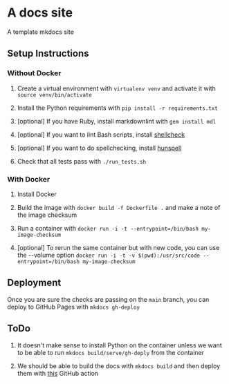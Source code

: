 # A docs site

A template mkdocs site

## Setup Instructions

### Without Docker

1. Create a virtual environment with `virtualenv venv` and activate it with `source venv/bin/activate`

1. Install the Python requirements with `pip install -r requirements.txt`

1. [optional] If you have Ruby, install markdownlint with `gem install mdl`

1. [optional] If you want to lint Bash scripts, install [shellcheck](https://github.com/koalaman/shellcheck#installing)

1. [optional] If you want to do spellchecking, install [hunspell](http://hunspell.github.io/)

1. Check that all tests pass with `./run_tests.sh`

### With Docker

1. Install Docker

1. Build the image with `docker build -f Dockerfile .` and make a note of the image checksum

1. Run a container with `docker run -i -t --entrypoint=/bin/bash my-image-checksum`

1. [optional] To rerun the same container but with new code, you can use the --volume option `docker run -i -t -v $(pwd):/usr/src/code --entrypoint=/bin/bash my-image-checksum`

## Deployment

Once you are sure the checks are passing on the `main` branch, you can deploy to GitHub Pages with `mkdocs gh-deploy`

## ToDo

1. It doesn't make sense to install Python on the container unless we want to be able to run `mkdocs build/serve/gh-deply` from the container

1. We should be able to build the docs with `mkdocs build` and then deploy them with [this](https://github.com/marketplace/actions/deploy-to-github-pages) GitHub action
